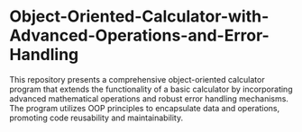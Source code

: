 # Object-Oriented-Calculator-with-Advanced-Operations-and-Error-Handling
This repository presents a comprehensive object-oriented calculator program that extends the functionality of a basic calculator by incorporating advanced mathematical operations and robust error handling mechanisms. The program utilizes OOP principles to encapsulate data and operations, promoting code reusability and maintainability.
